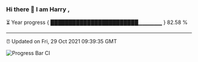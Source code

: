 ### Hi there 👋 I am Harry , 

⏳ Year progress { ████████████████████████▁▁▁▁▁▁ } 82.58 %

---

⏰ Updated on Fri, 29 Oct 2021 09:39:35 GMT

![Progress Bar CI](https://github.com/duykhang68/duykhang68/workflows/Progress%20Bar%20CI/badge.svg)
